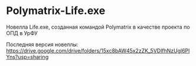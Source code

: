 # Polymatrix-Life.exe
Новелла Life.exe, созданная командой Polymatrix в качестве проекта по ОПД в УрФУ 

Последняя версия новеллы: https://drive.google.com/drive/folders/15xc8bAW45x2zZK_5VDlfhNzUgl6PlYns?usp=sharing
